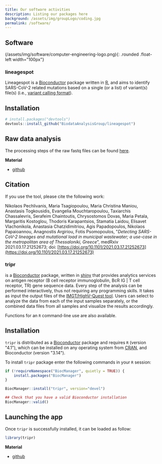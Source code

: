 ```yaml
---
title: Our software activities
description: Listing our packages here
background: /assets/img/groupLogo/coding.jpg
permalink: /software/
---
```

## Software 
(/assets/img/software/computer-engineering-logo.png){: .rounded .float-left width="100px"}

### lineagespot


Lineagespot is a [Bioconductor](http://bioconductor.org) package
written in [R](https://www.r-project.org/), and aims to identify 
SARS-CoV-2 related mutations based on a single (or a list) of variant(s) 
file(s) (i.e., [variant calling format](https://gatk.broadinstitute.org/hc/en-us/articles/360035531692-VCF-Variant-Call-Format)). 

## Installation

```r
# install.packages("devtools")
devtools::install_github("BiodataAnalysisGroup/lineagespot")
```

## Raw data analysis

The processing steps of the raw fastq files can be found [here](inst/scripts/raw-data-analysis.md).

**Material**
- [github](https://github.com/BiodataAnalysisGroup/lineagespot)

## Citation

If you use the tool, please cite the following work:

Nikolaos Pechlivanis, Maria Tsagiopoulou, Maria Christina Maniou, Anastasis Togkousidis, Evangelia Mouchtaropoulou, Taxiarchis Chassalevris, Serafeim Chaintoutis, Chrysostomos Dovas, Maria Petala, Margaritis Kostoglou, Thodoris Karapantsios, Stamatia Laidou, Elisavet Vlachonikola, Anastasia Chatzidimitriou, Agis Papadopoulos, Nikolaos Papaioannou, Anagnostis Argiriou, Fotis Psomopoulos, "_Detecting SARS-CoV-2 lineages and mutational load in municipal wastewater; a use-case in the metropolitan area of Thessaloniki, Greece_", medRxiv 2021.03.17.21252673; doi: [https://doi.org/10.1101/2021.03.17.21252673](https://doi.org/10.1101/2021.03.17.21252673)


### tripr
is a [Bioconductor](http://bioconductor.org) package, written in
[shiny](https://shiny.rstudio.com/) that provides analytics services on
antigen receptor (B cell receptor immunoglobulin, BcR IG | T cell
receptor, TR) gene sequence data. Every step of the analysis can be
performed interactively, thus not requiring any programming skills. It
takes as input the output files of the [IMGT/HighV-Quest
tool](http://www.imgt.org/HighV-QUEST/home.action). Users can select to
analyze the data from each of the input samples separately, or the
combined data files from all samples and visualize the results
accordingly.

Functions for an `R` command-line use are also available.

## Installation

<!-- When accepted in Bioconductor -->

`tripr` is distributed as a [Bioconductor](https://www.bioconductor.org/) 
package and requires `R` (version "4.1"), which can be installed on any 
operating system from [CRAN](https://cran.r-project.org/), and 
Bioconductor (version "3.14").

To install `tripr` package enter the following commands in your `R` session:


```r
if (!requireNamespace("BiocManager", quietly = TRUE)) {
    install.packages("BiocManager")
}

BiocManager::install("tripr", version="devel")

## Check that you have a valid Bioconductor installation
BiocManager::valid()
```


## Launching the app

Once `tripr` is successfully installed, it can be loaded as follow:

``` r
library(tripr)
```
**Material**
- [github](https://github.com/BiodataAnalysisGroup/tripr)



